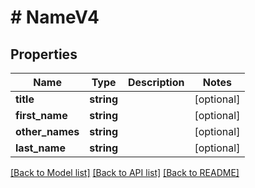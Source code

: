 # # NameV4

## Properties

Name | Type | Description | Notes
------------ | ------------- | ------------- | -------------
**title** | **string** |  | [optional]
**first_name** | **string** |  | [optional]
**other_names** | **string** |  | [optional]
**last_name** | **string** |  | [optional]

[[Back to Model list]](../../README.md#models) [[Back to API list]](../../README.md#endpoints) [[Back to README]](../../README.md)
